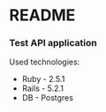 # README

### Test API application
Used technologies:
* Ruby - 2.5.1
* Rails - 5.2.1
* DB - Postgres